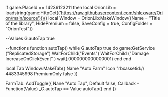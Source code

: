 if game.PlaceId == 14236123211 then
local OrionLib = loadstring(game:HttpGet(('https://raw.githubusercontent.com/shlexware/Orion/main/source')))()
local Window = OrionLib:MakeWindow({Name = "Title of the library", HidePremium = false, SaveConfig = true, ConfigFolder = "OrionTest"})

--Values
G.autoTap true


--functions
function autoTap()
while G.autoTap true do game:GetService ("ReplicatedStorage") WaitForChild("Events") WaitForChild ("Damage IncreaseOnClickEvent" )
wait(.0000000000000001)
   end
end

local Tab Window:MakeTab({
Name "Auto Farm"
 Icon "rbxassetid:// 4483345998
 PremiumOnly false })

FarmTab: AddToggle({
 Nane "Auto Tap", Default false,
 Callback - Function(Value)
 _G.autoTap == Value
autoTap()
end
})